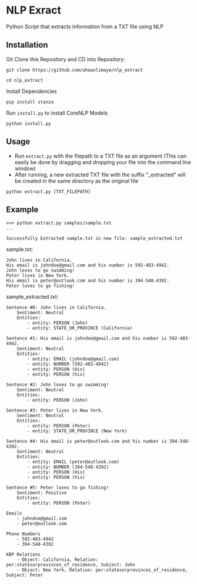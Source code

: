 # NLP Exract
Python Script that extracts information from a TXT file using NLP

## Installation
Git Clone this Repository and CD into Repository:
```
git clone https://github.com/ahaanlimaye/nlp_extract
```
```
cd nlp_extract
```
Install Dependencies
```
pip install stanza
```
Run `install.py` to install CoreNLP Models
```
python install.py
```

## Usage
- Run `extract.py` with the filepath to a TXT file as an argument (This can easily be done by dragging and dropping your file into the command line window)
- After running, a new extracted TXT file with the suffix "_extracted" will be created in the same directory as the original file
```
python extract.py [TXT_FILEPATH]
```

## Example
```
>>> python extract.py samples/sample.txt
...

Successfully Extracted sample.txt in new file: sample_extracted.txt
```
sample.txt:
```
John lives in California. 
His email is johndoe@gmail.com and his number is 592-483-4942. 
John loves to go swimming! 
Peter lives in New York. 
His email is peter@outlook.com and his number is 394-548-4392. 
Peter loves to go fishing!
```
sample_extracted.txt:
```
Sentence #0: John lives in California.
	Sentiment: Neutral
	Entities:
		- entity: PERSON (John)
		- entity: STATE_OR_PROVINCE (California)

Sentence #1: His email is johndoe@gmail.com and his number is 592-483-4942.
	Sentiment: Neutral
	Entities:
		- entity: EMAIL (johndoe@gmail.com)
		- entity: NUMBER (592-483-4942)
		- entity: PERSON (His)
		- entity: PERSON (his)

Sentence #2: John loves to go swimming!
	Sentiment: Neutral
	Entities:
		- entity: PERSON (John)

Sentence #3: Peter lives in New York.
	Sentiment: Neutral
	Entities:
		- entity: PERSON (Peter)
		- entity: STATE_OR_PROVINCE (New York)

Sentence #4: His email is peter@outlook.com and his number is 394-548-4392.
	Sentiment: Neutral
	Entities:
		- entity: EMAIL (peter@outlook.com)
		- entity: NUMBER (394-548-4392)
		- entity: PERSON (His)
		- entity: PERSON (his)

Sentence #5: Peter loves to go fishing!
	Sentiment: Positive
	Entities:
		- entity: PERSON (Peter)

Emails
	- johndoe@gmail.com
	- peter@outlook.com

Phone Numbers
	- 592-483-4942
	- 394-548-4392

KBP Relations
	- Object: California, Relation: per:statesorprovinces_of_residence, Subject: John
	- Object: New York, Relation: per:statesorprovinces_of_residence, Subject: Peter
```
